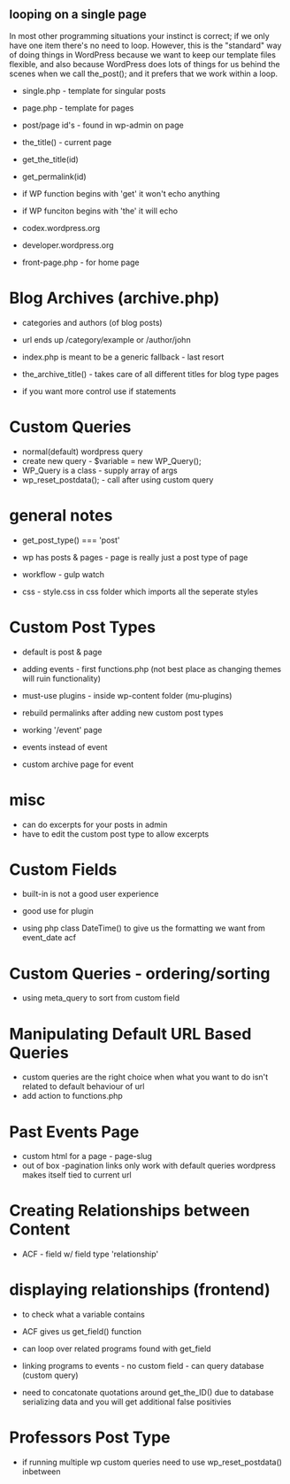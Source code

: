 ## looping on a single page
In most other programming situations your instinct is correct; if we only have one item there's no need to loop. However, this is the "standard" way of doing things in WordPress because we want to keep our template files flexible, and also because WordPress does lots of things for us behind the scenes when we call the_post();  and it prefers that we work within a loop.

* single.php - template for singular posts

* page.php - template for pages

* post/page id's - found in wp-admin on page

* the_title() - current page
* get_the_title(id)
* get_permalink(id)

* if WP function begins with 'get' it won't echo anything
* if WP funciton begins with 'the' it will echo

* codex.wordpress.org
* developer.wordpress.org

* front-page.php - for home page


# Blog Archives (archive.php)
* categories and authors (of blog posts)
* url ends up /category/example or /author/john

* index.php is meant to be a generic fallback - last resort

* the_archive_title() - takes care of all different titles for blog type pages
* if you want more control use if statements


# Custom Queries
* normal(default) wordpress query 
* create new query - $variable = new WP_Query();
* WP_Query is a class - supply array of args
* wp_reset_postdata(); - call after using custom query

# general notes
* get_post_type() === 'post' <!-- check if the page is a blog (post) -->
* wp has posts & pages - page is really just a post type of page

* workflow - gulp watch
* css - style.css in css folder which imports all the seperate styles <!-- then compiles into style.css (main folder) to be used -->

# Custom Post Types
* default is post & page <!-- pages are a actually a post type -->
* adding events - first functions.php (not best place as changing themes will ruin functionality) <!-- plugin is better! -->
* must-use plugins - inside wp-content folder (mu-plugins) <!-- can't deactivate -->

* rebuild permalinks after adding new custom post types <!-- settings/permalinks/save -->
* working '/event' page <!-- has_archive inside the mu_plugin -->
* events instead of event <!-- rewrite slug mu_plugin -->
* custom archive page for event <!-- archive-event.php -->

# misc
* can do excerpts for your posts in admin
* have to edit the custom post type to allow excerpts

# Custom Fields
* built-in is not a good user experience
* good use for plugin <!-- ACF or CMB2` -->

* using php class DateTime() to give us the formatting we want from event_date acf

# Custom Queries - ordering/sorting
* using meta_query to sort from custom field

# Manipulating Default URL Based Queries
* custom queries are the right choice when what you want to do isn't related to default behaviour of url <!-- home page event dates not events page -->
* add action to functions.php

# Past Events Page
* custom html for a page - page-slug <!-- page-past-events -->
* out of box -pagination links only work with default queries wordpress makes itself tied to current url

# Creating Relationships between Content
* ACF - field w/ field type 'relationship'

# displaying relationships (frontend)
* to check what a variable contains <!-- print_r($variable) -->

* ACF gives us get_field() function
* can loop over related programs found with get_field

* linking programs to events - no custom field - can query database (custom query)
* need to concatonate quotations around get_the_ID() due to database serializing data and you will get additional false positivies <!-- e.g. match 12 as well as 120 -->

# Professors Post Type
* if running multiple wp custom queries need to use wp_reset_postdata() inbetween